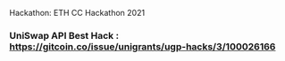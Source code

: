 Hackathon: ETH CC Hackathon 2021
### UniSwap API Best Hack : https://gitcoin.co/issue/unigrants/ugp-hacks/3/100026166
